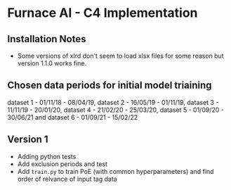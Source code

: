 # Furnace AI - C4 Implementation

## Installation Notes
- Some versions of xlrd don't seem to load xlsx files for some reason but version 1.1.0 works fine.

## Chosen data periods for initial model triaining
dataset 1 - 01/11/18 - 08/04/19, dataset 2 - 16/05/19 - 01/11/19, dataset 3 - 11/11/19 - 20/01/20,
dataset 4 - 21/02/20 - 25/03/20, dataset 5 - 01/09/20 - 30/06/21 and dataset 6 - 01/09/21 - 15/02/22

## Version 1
- Adding python tests
- Add exclusion periods and test
- Add ```train.py``` to train PoE (with common hyperparameters) and find order of relvance of input tag data
